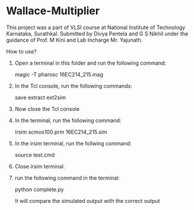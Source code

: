 # Wallace-Multiplier

This project was a part of VLSI course at National Institute of Technology Karnataka, Surathkal. Submitted by Divya Pentela and G S Nikhil under the guidance of Prof. M Kini and Lab Incharge Mr. Yajunath.

How to use?

1. Open a terminal in this folder and run the following command:

	magic -T pharosc 16EC214_215.mag

2. In the Tcl console, run the following commands:
	
	save
	extract
	ext2sim

3. Now close the Tcl console

4. In the terminal, run the following command:

	irsim scmos100.prm 16EC214_215.sim

5. In the irsim terminal, run the follwing command:

	source test.cmd

6. Close irsim terminal.

7. run the following command in the terminal:

	python complete.py

   It will compare the simulated output with the correct output

